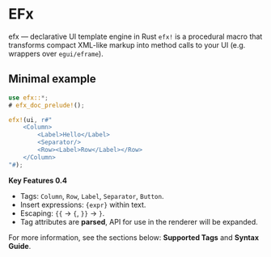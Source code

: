 # EFx

efx — declarative UI template engine in Rust
`efx!` is a procedural macro that transforms compact XML-like markup into method calls to your UI (e.g. wrappers over `egui/eframe`).

## Minimal example

```rust
use efx::*;
# efx_doc_prelude!();

efx!(ui, r#"
    <Column>
        <Label>Hello</Label>
        <Separator/>
        <Row><Label>Row</Label></Row>
    </Column>
"#);
```
**Key Features 0.4**
- Tags: `Column`, `Row`, `Label`, `Separator`, `Button`.
- Insert expressions: `{expr}` within text.
- Escaping: `{{` → `{`, `}}` → `}`.
- Tag attributes are **parsed**, API for use in the renderer will be expanded.

For more information, see the sections below: **Supported Tags** and **Syntax Guide**.